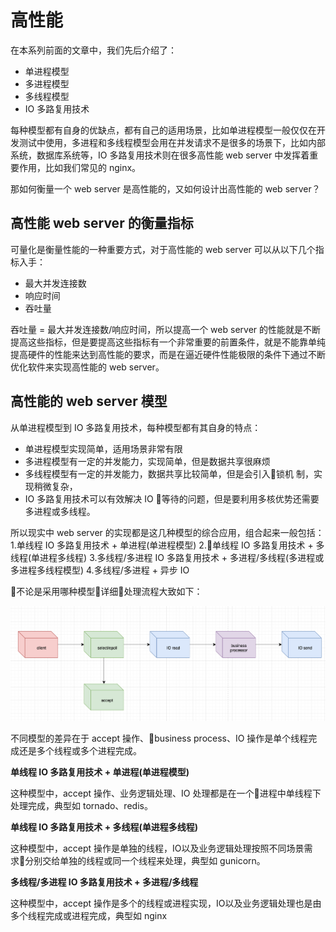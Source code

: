# 高性能

在本系列前面的文章中，我们先后介绍了：
- 单进程模型
- 多进程模型
- 多线程模型
- IO 多路复用技术

每种模型都有自身的优缺点，都有自己的适用场景，比如单进程模型一般仅仅在开发测试中使用，多进程和多线程模型会用在并发请求不是很多的场景下，比如内部系统，数据库系统等，IO 多路复用技术则在很多高性能 web server 中发挥着重要作用，比如我们常见的 nginx。

那如何衡量一个 web server 是高性能的，又如何设计出高性能的 web server？

## 高性能 web server 的衡量指标

可量化是衡量性能的一种重要方式，对于高性能的 web server 可以从以下几个指标入手：

- 最大并发连接数
- 响应时间
- 吞吐量

吞吐量 = 最大并发连接数/响应时间，所以提高一个 web server 的性能就是不断提高这些指标，但是要提高这些指标有一个非常重要的前置条件，就是不能靠单纯提高硬件的性能来达到高性能的要求，而是在逼近硬件性能极限的条件下通过不断优化软件来实现高性能的 web server。

## 高性能的 web server 模型

从单进程模型到 IO 多路复用技术，每种模型都有其自身的特点：
- 单进程模型实现简单，适用场景非常有限
- 多进程模型有一定的并发能力，实现简单，但是数据共享很麻烦
- 多线程模型有一定的并发能力，数据共享比较简单，但是会引入锁机
制，实现稍微复杂，
- IO 多路复用技术可以有效解决 IO 等待的问题，但是要利用多核优势还需要多进程或多线程。

所以现实中 web server 的实现都是这几种模型的综合应用，组合起来一般包括：
1.单线程 IO 多路复用技术 + 单进程(单进程模型)
2.单线程 IO 多路复用技术 + 多线程(单进程多线程)
3.多线程/多进程 IO 多路复用技术 + 多进程/多线程(多进程或多进程多线程模型)
4.多线程/多进程 + 异步 IO 

不论是采用哪种模型详细处理流程大致如下：

![request process](imgs/WX20180714-003517@2x.png)

不同模型的差异在于 accept 操作、business process、IO 操作是单个线程完成还是多个线程或多个进程完成。

**单线程 IO 多路复用技术 + 单进程(单进程模型)**

这种模型中，accept 操作、业务逻辑处理、IO 处理都是在一个进程中单线程下处理完成，典型如 tornado、redis。

**单线程 IO 多路复用技术 + 多线程(单进程多线程)**

这种模型中，accept 操作是单独的线程，IO以及业务逻辑处理按照不同场景需求分别交给单独的线程或同一个线程来处理，典型如 gunicorn。

**多线程/多进程 IO 多路复用技术 + 多进程/多线程**

这种模型中，accept 操作是多个的线程或进程实现，IO以及业务逻辑处理也是由多个线程完成或进程完成，典型如 nginx

##